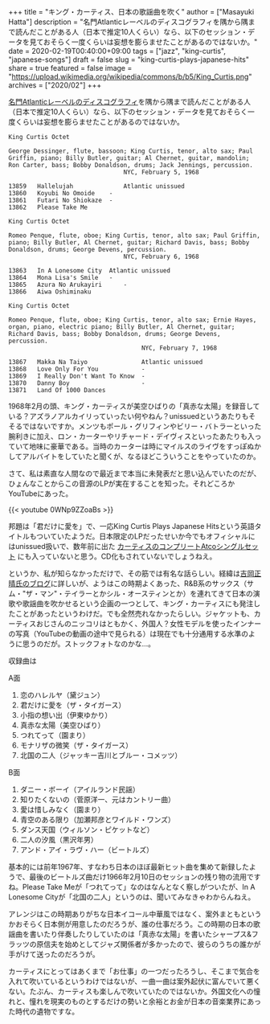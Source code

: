 +++
title = "キング・カーティス、日本の歌謡曲を吹く"
author = ["Masayuki Hatta"]
description = "名門Atlanticレーベルのディスコグラフィを隅から隅まで読んだことがある人（日本で推定10人くらい）なら、以下のセッション・データを見ておそらく一度くらいは妄想を膨らませたことがあるのではないか。"
date = 2020-02-19T00:40:00+09:00
tags = ["jazz", "king-curtis", "japanese-songs"]
draft = false
slug = "king-curtis-plays-japanese-hits"
share = true
featured = false
image = "https://upload.wikimedia.org/wikipedia/commons/b/b5/King_Curtis.png"
archives = ["2020/02"]
+++

[名門Atlanticレーベルのディスコグラフィ](https://www.jazzdisco.org/atlantic-records/)を隅から隅まで読んだことがある人（日本で推定10人くらい）なら、以下のセッション・データを見ておそらく一度くらいは妄想を膨らませたことがあるのではないか。

```text
King Curtis Octet

George Dessinger, flute, bassoon; King Curtis, tenor, alto sax; Paul Griffin, piano; Billy Butler, guitar; Al Chernet, guitar, mandolin; Ron Carter, bass; Bobby Donaldson, drums; Jack Jennings, percussion.
                                NYC, February 5, 1968

13859	Hallelujah              Atlantic unissued
13860	Koyubi No Omoide	-
13861	Futari No Shiokaze	-
13862	Please Take Me

King Curtis Octet

Romeo Penque, flute, oboe; King Curtis, tenor, alto sax; Paul Griffin, piano; Billy Butler, Al Chernet, guitar; Richard Davis, bass; Bobby Donaldson, drums; George Devens, percussion.
                                NYC, February 6, 1968

13863	In A Lonesome City	Atlantic unissued
13864	Mona Lisa's Smile	-
13865	Azura No Arukayiri      -
13866	Aiwa Oshiminaku

King Curtis Octet

Romeo Penque, flute, oboe; King Curtis, tenor, alto sax; Ernie Hayes, organ, piano, electric piano; Billy Butler, Al Chernet, guitar; Richard Davis, bass; Bobby Donaldson, drums; George Devens, percussion.
                                     NYC, February 7, 1968

13867	Makka Na Taiyo               Atlantic unissued
13868	Love Only For You            -
13869	I Really Don't Want To Know  -
13870	Danny Boy                    -
13871	Land Of 1000 Dances
```

1968年2月の頭、キング・カーティスが美空ひばりの「真赤な太陽」を録音している？アズラノアルカイリっていったい何やねん？unissuedというあたりもそそるではないですか。メンツもポール・グリフィンやビリー・バトラーといった腕利きに加え、ロン・カーターやリチャード・デイヴィスといったあたりも入っていて地味に豪華である。当時のカーターは時にマイルスのライヴをすっぽぬかしてアルバイトをしていたと聞くが、なるほどこういうことをやっていたのか。

さて、私は素直な人間なので最近まで本当に未発表だと思い込んでいたのだが、ひょんなことからこの音源のLPが実在することを知った。それどころかYouTubeにあった。

{{< youtube 0WNp9ZZoaBs >}}

邦題は「君だけに愛を」で、一応King Curtis Plays Japanese Hitsという英語タイトルもついていたようだ。日本限定のLPだったせいか今でもオフィシャルにはunissued扱いで、数年前に出た <a href="http://www.amazon.co.jp/exec/obidos/ASIN/B0167AL848/myhumangetsme-22/ref=nosim/" name="amazletlink" target="_blank">カーティスのコンプリートAtcoシングルセット</a> にも入っていないと思う。CD化もされていないでしょうねえ。

というか、私が知らなかっただけで、その筋では有名な話らしい。経緯は[吉岡正晴氏のブログ](https://ameblo.jp/soulsearchin/entry-11451423451.html)に詳しいが、ようはこの時期よくあった、R&B系のサックス（サム・"ザ・マン"・テイラーとかシル・オースティンとか）を連れてきて日本の演歌や歌謡曲を吹かせるという企画の一つとして、キング・カーティスにも発注したことがあったというわけだ。でも全然売れなかったらしい。ジャケットも、カーティスおじさんのニッコリはともかく、外国人？女性モデルを使ったインナーの写真（YouTubeの動画の途中で見られる）は現在でも十分通用する水準のように思うのだが。ストックフォトなのかな…。

収録曲は

A面

1.  恋のハレルヤ（黛ジュン）
2.  君だけに愛を（ザ・タイガース）
3.  小指の想い出（伊東ゆかり）
4.  真赤な太陽（美空ひばり）
5.  つれてって（園まり）
6.  モナリザの微笑（ザ・タイガース）
7.  北国の二人（ジャッキー吉川とブルー・コメッツ）

B面

1.  ダニー・ボーイ（アイルランド民謡）
2.  知りたくないの（菅原洋一、元はカントリー曲）
3.  愛は惜しみなく（園まり）
4.  青空のある限り（加瀬邦彦とワイルド・ワンズ）
5.  ダンス天国（ウィルソン・ピケットなど）
6.  二人の汐風（黒沢年男）
7.  アンド・アイ・ラヴ・ハー（ビートルズ）

基本的には前年1967年、すなわち日本のほぼ最新ヒット曲を集めて新録したようで、最後のビートルズ曲だけ1966年2月10日のセッションの残り物の流用ですね。Please Take Meが「つれてって」なのはなんとなく察しがついたが、In A Lonesome Cityが「北国の二人」というのは、聞いてみなきゃわからんねえ。

アレンジはこの時期ありがちな日本イコール中華風ではなく、案外まともというかおそらく日本側が用意したのだろうが、誰の仕事だろう。この時期の日本の歌謡曲を書いたり伴奏したりしていたのは「真赤な太陽」を書いたシャープス&フラッツの原信夫を始めとしてジャズ関係者が多かったので、彼らのうちの誰かが手がけて送ったのだろうが。

カーティスにとってはあくまで「お仕事」の一つだったろうし、そこまで気合を入れて吹いているというわけではないが、一曲一曲は案外起伏に富んでいて悪くない。たぶん、カーティスも楽しんで吹いていたのではないか。外国文化への憧れと、憧れを現実のものとするだけの勢いと余裕とお金が日本の音楽業界にあった時代の遺物ですな。
